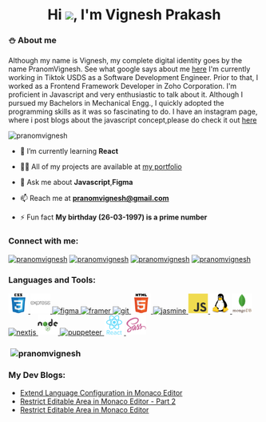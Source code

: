 <h1 align="center">Hi <a href="https://www.gautamkrishnar.com/"><img src="https://media.giphy.com/media/hvRJCLFzcasrR4ia7z/giphy.gif" width="25px"></a>, I'm Vignesh Prakash</h1>


### :snowman:  About me

Although my name is Vignesh, my complete digital identity goes by the name PranomVignesh. See what google says about me [here](https://www.google.com/search?q=Pranom+Vignesh)
I'm currently working in Tiktok USDS as a Software Development Engineer. Prior to that, I worked as a Frontend Framework Developer in Zoho Corporation. I'm proficient in Javascript and very enthusiastic to talk about it. Although I pursued my Bachelors in Mechanical Engg., I quickly adopted the programming skills as it was so fascinating to do. I have an instagram page, where i post blogs about the javascript concept,please do check it out [here](https://www.instagram.com/javascript.enthusiast/)

<p align="left"> <img src="https://komarev.com/ghpvc/?username=pranomvignesh&label=My%20Profile%20views&color=5b8dec&style=flat-square" alt="pranomvignesh" /> </p>

<!-- <p align="left"> <a href="https://github.com/ryo-ma/github-profile-trophy"><img src="https://github-profile-trophy.vercel.app/?username=pranomvignesh" alt="pranomvignesh" /></a> </p> -->


- 🌱 I’m currently learning **React**

- 👨‍💻 All of my projects are available at [my portfolio](http://pranomvignesh.vercel.app)

- 💬 Ask me about **Javascript**,**Figma**

- 📫 Reach me at **pranomvignesh@gmail.com**

- ⚡ Fun fact **My birthday (26-03-1997) is a prime number**

<h3 align="left">Connect with me:</h3>
<p align="left">
<a href="https://codepen.io/pranomvignesh" target="blank"><img align="center" src="https://raw.githubusercontent.com/rahuldkjain/github-profile-readme-generator/master/src/images/icons/Social/codepen.svg" alt="pranomvignesh" height="30" width="40" /></a>
<a href="https://dev.to/pranomvignesh" target="blank"><img align="center" src="https://cdn.jsdelivr.net/npm/simple-icons@3.0.1/icons/dev-dot-to.svg" alt="pranomvignesh" height="30" width="40" /></a>
<a href="https://twitter.com/pranomvignesh" target="blank"><img align="center" src="https://raw.githubusercontent.com/rahuldkjain/github-profile-readme-generator/master/src/images/icons/Social/twitter.svg" alt="pranomvignesh" height="30" width="40" /></a>
<a href="https://linkedin.com/in/pranomvignesh" target="blank"><img align="center" src="https://raw.githubusercontent.com/rahuldkjain/github-profile-readme-generator/master/src/images/icons/Social/linked-in-alt.svg" alt="pranomvignesh" height="30" width="40" /></a>
</p>

<h3 align="left">Languages and Tools:</h3>
<p align="left"> <a href="https://www.w3schools.com/css/" target="_blank"> <img src="https://raw.githubusercontent.com/devicons/devicon/master/icons/css3/css3-original-wordmark.svg" alt="css3" width="40" height="40"/> </a> <a href="https://expressjs.com" target="_blank"> <img src="https://raw.githubusercontent.com/devicons/devicon/master/icons/express/express-original-wordmark.svg" alt="express" width="40" height="40"/> </a> <a href="https://www.figma.com/" target="_blank"> <img src="https://www.vectorlogo.zone/logos/figma/figma-icon.svg" alt="figma" width="40" height="40"/> </a> <a href="https://www.framer.com/" target="_blank"> <img src="https://www.vectorlogo.zone/logos/framer/framer-icon.svg" alt="framer" width="40" height="40"/> </a> <a href="https://git-scm.com/" target="_blank"> <img src="https://www.vectorlogo.zone/logos/git-scm/git-scm-icon.svg" alt="git" width="40" height="40"/> </a> <a href="https://www.w3.org/html/" target="_blank"> <img src="https://raw.githubusercontent.com/devicons/devicon/master/icons/html5/html5-original-wordmark.svg" alt="html5" width="40" height="40"/> </a> <a href="https://jasmine.github.io/" target="_blank"> <img src="https://www.vectorlogo.zone/logos/jasmine/jasmine-icon.svg" alt="jasmine" width="40" height="40"/> </a> <a href="https://developer.mozilla.org/en-US/docs/Web/JavaScript" target="_blank"> <img src="https://raw.githubusercontent.com/devicons/devicon/master/icons/javascript/javascript-original.svg" alt="javascript" width="40" height="40"/> </a> <a href="https://www.linux.org/" target="_blank"> <img src="https://raw.githubusercontent.com/devicons/devicon/master/icons/linux/linux-original.svg" alt="linux" width="40" height="40"/> </a> <a href="https://www.mongodb.com/" target="_blank"> <img src="https://raw.githubusercontent.com/devicons/devicon/master/icons/mongodb/mongodb-original-wordmark.svg" alt="mongodb" width="40" height="40"/> </a> <a href="https://nextjs.org/" target="_blank"> <img src="https://cdn.worldvectorlogo.com/logos/nextjs-3.svg" alt="nextjs" width="40" height="40"/> </a> <a href="https://nodejs.org" target="_blank"> <img src="https://raw.githubusercontent.com/devicons/devicon/master/icons/nodejs/nodejs-original-wordmark.svg" alt="nodejs" width="40" height="40"/> </a> <a href="https://github.com/puppeteer/puppeteer" target="_blank"> <img src="https://www.vectorlogo.zone/logos/pptrdev/pptrdev-official.svg" alt="puppeteer" width="40" height="40"/> </a> <a href="https://reactjs.org/" target="_blank"> <img src="https://raw.githubusercontent.com/devicons/devicon/master/icons/react/react-original-wordmark.svg" alt="react" width="40" height="40"/> </a> <a href="https://sass-lang.com" target="_blank"> <img src="https://raw.githubusercontent.com/devicons/devicon/master/icons/sass/sass-original.svg" alt="sass" width="40" height="40"/> </a> </p>


<h3>&nbsp;<img align="center" src="https://github-readme-stats.vercel.app/api?username=pranomvignesh&show_icons=true&theme=default&locale=en" alt="pranomvignesh" /></h3>


<!-- <h3>
  &nbsp;<img align="center" src="http://github-readme-streak-stats.herokuapp.com?user=Pranomvignesh&theme=blueberry"/>
</h3> -->


<!-- ![Alt text](https://spotify-recently-played-readme.vercel.app/api?user=31n465dgmt222cyo6riqhapjnh6m) -->

### My Dev Blogs:
<!-- BLOG-POST-LIST:START -->
- [Extend Language Configuration in Monaco Editor](https://dev.to/pranomvignesh/extend-language-configuration-in-monaco-editor-5fjo)
- [Restrict Editable Area in Monaco Editor - Part 2](https://dev.to/pranomvignesh/restrict-editable-area-in-monaco-editor-part-2-14jb)
- [Restrict Editable Area in Monaco Editor](https://dev.to/pranomvignesh/restrict-editable-area-in-monaco-editor-4hac)
<!-- BLOG-POST-LIST:END -->


